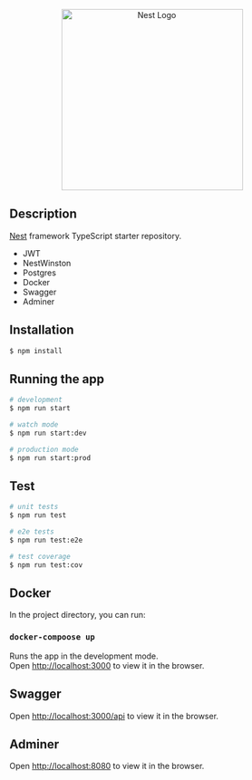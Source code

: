 <p align="center">
  <a href="http://nestjs.com/" target="blank"><img src="https://nestjs.com/img/logo_text.svg" width="320" alt="Nest Logo" /></a>
</p>


## Description

[Nest](https://github.com/nestjs/nest) framework TypeScript starter repository.

- JWT
- NestWinston
- Postgres
- Docker
- Swagger
- Adminer

## Installation

```bash
$ npm install
```

## Running the app

```bash
# development
$ npm run start

# watch mode
$ npm run start:dev

# production mode
$ npm run start:prod
```

## Test

```bash
# unit tests
$ npm run test

# e2e tests
$ npm run test:e2e

# test coverage
$ npm run test:cov
```

## Docker

In the project directory, you can run:

### `docker-compoose up`

Runs the app in the development mode.<br />
Open [http://localhost:3000](http://localhost:3000) to view it in the browser.

## Swagger

Open [http://localhost:3000/api](http://localhost:3000/api) to view it in the browser.

## Adminer

Open [http://localhost:8080](http://localhost:8080) to view it in the browser.
